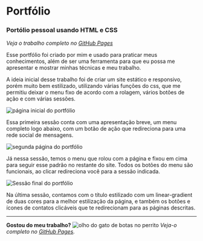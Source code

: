 
# Portfólio
### Portólio pessoal usando HTML e CSS

*Veja o trabalho completo no [GitHub Pages](https://jhenifferfarias.github.io/portfolio-jhenifferfarias/)*

Esse portfólio foi criado por mim e usado para praticar meus conhecimentos, além de ser uma ferramenta para que eu possa me apresentar e mostrar minhas técnicas e meu trabalho.


 
A ideia inicial desse trabalho foi de criar um site estático e responsivo, porém muito bem estilizado, utilizando várias funções do css, que me permitiu deixar o menu fixo de acordo com a rolagem, vários botões de ação e com várias sessões.

![página inicial do portfólio](https://lh3.googleusercontent.com/pw/AMWts8AGaIUdJy4X60K7sB7RHItewY_9EhFO41jZWkBkPGKo-7eYXvUfrCZm-W9cPNDhM3ed0HtXVqh1ZT0xemteGFDhSEzsarhogPA9qjyil4QxHCO6PPclEkOtGcQvWy49fLvbkBmikFdyp-der-KNIqY=w1340-h624-no?authuser=2)

Essa primeira sessão conta com uma apresentação breve, um menu completo logo abaixo, com um botão de ação que redireciona para uma rede social de mensagens.


![segunda página do portfólio](https://lh3.googleusercontent.com/pw/AMWts8D77H6UIGMxj_-k6pKszy4VWzqb82GYFY2aOsn9hy8NFVIf-FDUKRl8X1_v5p-JsXEND8qxZoHUf91QRdoNNzNKVy7g2XbNK3DWsDycGZkjyB1epAP30R6DEDl7P-bninXtLNFXSLgQTHtGesTbQE8=w1330-h618-no?authuser=2)

Já nessa sessão, temos o menu que rolou com a página e fixou em cima para seguir esse padrão no restante do site.
Todos os botões do menu são funcionais, ao clicar redireciona você para a sessão indicada.

![Sessão final do portfólio](https://lh3.googleusercontent.com/pw/AMWts8DFX09t58qHKqbC8Ee7PZCzs_gz5S01UXkeUwjrH4LGb-TC0c3_eddWbzCDFCStRMdXVOoehXbnTKLviegiBO2mrThnMvpVFf72TWjfGshkw0yum8v--QfCfU77y_JLC_JQB7H_gnceeYbf8dgRfCI=w1308-h622-no?authuser=2)

Na última sessão, contamos com o título estilizado com um linear-gradient de duas cores para a melhor estilização da página, e também os botões e ícones de contatos clicáveis que te redirecionam para as páginas descritas.

_____

**Gostou do meu trabalho?**
![olho do gato de botas no perrito](https://media.giphy.com/media/YN9WiZM2wQLclskyrD/giphy-downsized-large.gif)
*Veja-o completo no [GitHub Pages](https://jhenifferfarias.github.io/portfolio-jhenifferfarias/).*
